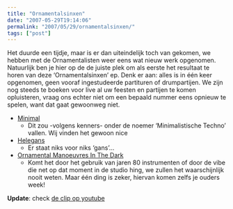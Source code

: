 ```yaml
---
title: "Ornamentalsinxen"
date: "2007-05-29T19:14:06"
permalink: "2007/05/29/ornamentalsinxen/"
tags: ["post"]
---
```

Het duurde een tijdje, maar is er dan uiteindelijk toch van gekomen, we hebben met de Ornamentalisten weer eens wat nieuw werk opgenomen. Natuurlijk ben je hier op de de juiste plek om als eerste het resultaat te horen van deze ‘Ornamentalsinxen’ ep. Denk er aan: alles is in één keer opgenomen, geen vooraf ingestudeerde partituren of drumpartijen. We zijn nog steeds te boeken voor live al uw feesten en partijen te komen opluisteren, vraag ons echter niet om een bepaald nummer eens opnieuw te spelen, want dat gaat gewoonweg niet.

* [Minimal](http://www.zshare.net/audio/206560752e6ace/ "http://www.zshare.net/audio/206560752e6ace/")
  * Dit zou -volgens kenners- onder de noemer ‘Minimalistische Techno’ vallen. Wij vinden het gewoon nice
* [Helegans](http://www.zshare.net/audio/2065671a0a671b/ "http://www.zshare.net/audio/2065671a0a671b/")
  * Er staat niks voor niks ‘gans’…
* [Ornamental Manoeuvres In The Dark](http://www.zshare.net/audio/20657934f1bd19/ "http://www.zshare.net/audio/20657934f1bd19/")
  * Komt het door het gebruik van jaren 80 instrumenten of door de vibe die net op dat moment in de studio hing, we zullen het waarschijnlijk nooit weten. Maar één ding is zeker, hiervan komen zelfs je ouders week!

**Update**: check [de clip op youtube](http://www.youtube.com/watch?v=dpwhEkeIKcw "http://www.youtube.com/watch?v=dpwhEkeIKcw")
